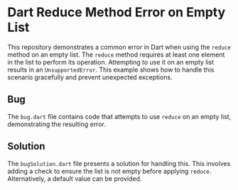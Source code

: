 # Dart Reduce Method Error on Empty List

This repository demonstrates a common error in Dart when using the `reduce` method on an empty list. The `reduce` method requires at least one element in the list to perform its operation. Attempting to use it on an empty list results in an `UnsupportedError`. This example shows how to handle this scenario gracefully and prevent unexpected exceptions.

## Bug
The `bug.dart` file contains code that attempts to use `reduce` on an empty list, demonstrating the resulting error. 

## Solution
The `bugSolution.dart` file presents a solution for handling this. This involves adding a check to ensure the list is not empty before applying `reduce`.  Alternatively, a default value can be provided.
